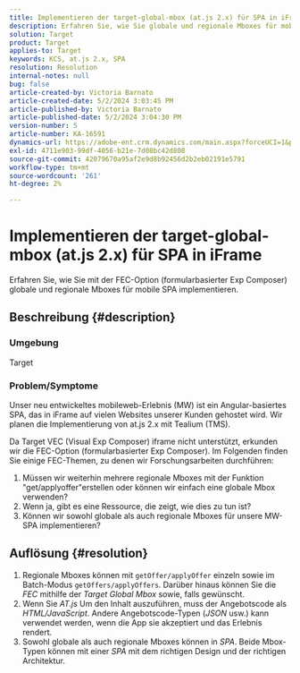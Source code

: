 ```yaml
---
title: Implementieren der target-global-mbox (at.js 2.x) für SPA in iFrame
description: Erfahren Sie, wie Sie globale und regionale Mboxes für mobile SPA implementieren.
solution: Target
product: Target
applies-to: Target
keywords: KCS, at.js 2.x, SPA
resolution: Resolution
internal-notes: null
bug: false
article-created-by: Victoria Barnato
article-created-date: 5/2/2024 3:03:45 PM
article-published-by: Victoria Barnato
article-published-date: 5/2/2024 3:04:30 PM
version-number: 5
article-number: KA-16591
dynamics-url: https://adobe-ent.crm.dynamics.com/main.aspx?forceUCI=1&pagetype=entityrecord&etn=knowledgearticle&id=5a61b62a-9508-ef11-9f89-6045bd06eea5
exl-id: 4711e903-99df-4056-b21e-7d08bc42d808
source-git-commit: 42079670a95af2e9d8b92456d2b2eb02191e5791
workflow-type: tm+mt
source-wordcount: '261'
ht-degree: 2%

---
```


# Implementieren der target-global-mbox (at.js 2.x) für SPA in iFrame


Erfahren Sie, wie Sie mit der FEC-Option (formularbasierter Exp Composer) globale und regionale Mboxes für mobile SPA implementieren.

## Beschreibung {#description}


### <b>Umgebung</b>

Target



### <b>Problem/Symptome</b>

Unser neu entwickeltes mobileweb-Erlebnis (MW) ist ein Angular-basiertes SPA, das in iFrame auf vielen Websites unserer Kunden gehostet wird. Wir planen die Implementierung von at.js 2.x mit Tealium (TMS).

Da Target VEC (Visual Exp Composer) iframe nicht unterstützt, erkunden wir die FEC-Option (formularbasierter Exp Composer). Im Folgenden finden Sie einige FEC-Themen, zu denen wir Forschungsarbeiten durchführen:



1. Müssen wir weiterhin mehrere regionale Mboxes mit der Funktion &quot;get/applyoffer&quot;erstellen oder können wir einfach eine globale Mbox verwenden?
2. Wenn ja, gibt es eine Ressource, die zeigt, wie dies zu tun ist?
3. Können wir sowohl globale als auch regionale Mboxes für unsere MW-SPA implementieren?



## Auflösung {#resolution}


1. Regionale Mboxes können mit `getOffer/applyOffer` einzeln sowie im Batch-Modus `getOffers/applyOffers`. Darüber hinaus können Sie die *FEC* mithilfe der *Target Global Mbox* sowie, falls gewünscht.
2. Wenn Sie *AT.js* Um den Inhalt auszuführen, muss der Angebotscode als *HTML/JavaScript*. Andere Angebotscode-Typen (*JSON* usw.) kann verwendet werden, wenn die App sie akzeptiert und das Erlebnis rendert.
3. Sowohl globale als auch regionale Mboxes können in *SPA*. Beide Mbox-Typen können mit einer *SPA* mit dem richtigen Design und der richtigen Architektur.
